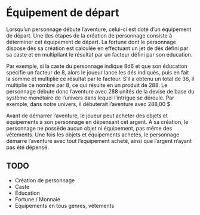 # Équipement de départ

Lorsqu’un personnage débute l’aventure, celui-ci est doté d’un équipement de départ. Une des étapes de la création de personnage consiste à déterminer cet équipement de départ. La fortune dont le personnage dispose dès sa création est calculée en effectuant un jet de dés défini par sa caste et en multipliant le résultat par un facteur défini par son éducation.

Par exemple, si la caste du personnage indique 8d6 et que son éducation spécifie un facteur de 8, alors le joueur lance les dés indiqués, puis en fait la somme et multiplie ce résultat par le facteur. S’il a obtenu un total de 36, il multiplie ce nombre par 8, ce qui résulte en un produit de 288. Le personnage débute donc l’aventure avec 288 unités de la devise de base du système monétaire de l’univers dans lequel l’intrigue se déroule. Par exemple, dans notre univers, il débuterait l’aventure avec 288,00 $.

Avant de démarrer l’aventure, le joueur peut acheter des objets et équipements à son personnage en dépensant cet argent. À sa création, le personnage ne possède aucun objet ni équipement, pas même des vêtements. Une fois les objets et équipements achetés, le personnage démarre l’aventure avec tout l’équipement acheté, ainsi que l’argent n’ayant pas été dépensé.

## TODO

- Création de personnage
- Caste
- Éducation
- Fortune / Monnaie
- Équipements en tous genres, vêtements
